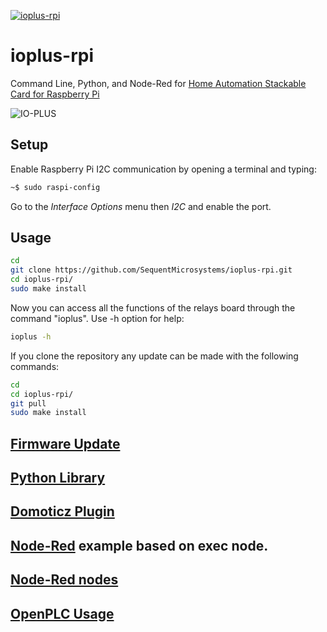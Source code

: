 [![ioplus-rpi](res/sequent.jpg)](https://www.sequentmicrosystems.com)

# ioplus-rpi

Command Line, Python, and Node-Red for [Home Automation Stackable Card for Raspberry Pi](https://sequentmicrosystems.com/products/raspberry-pi-home-automation-card)

![IO-PLUS](res/IO-PLUS_V3.jpg)

## Setup

Enable Raspberry Pi I2C communication by opening a terminal and typing:
```bash
~$ sudo raspi-config
```
Go to the *Interface Options* menu then *I2C* and enable the port.

## Usage

```bash
cd
git clone https://github.com/SequentMicrosystems/ioplus-rpi.git
cd ioplus-rpi/
sudo make install
```

Now you can access all the functions of the relays board through the command "ioplus". Use -h option for help:
```bash
ioplus -h
```

If you clone the repository any update can be made with the following commands:

```bash
cd
cd ioplus-rpi/  
git pull
sudo make install
``` 

## [Firmware Update](update/README.md)

## [Python Library](python/README.md)

## [Domoticz Plugin](https://github.com/SequentMicrosystems/ioplus-rpi/tree/master/domoticz)

## [Node-Red](node-red/README.md) example based on exec node.

## [Node-Red nodes](node-red-contrib-sm-ioplus)

## [OpenPLC Usage](OpenPLC.md)
